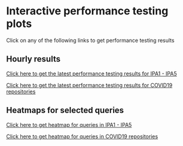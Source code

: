 # Interactive performance testing plots
Click on any of the following links to get performance testing results
## Hourly results
[Click here to get the latest performance testing results for IPA1 - IPA5](https://sfu-ireceptor.github.io/ADC-API-Plots/ADC-API-Plots/ADC_API_performance_2020-06-05_2020-07-06.html)
 
[Click here to get the latest performance testing results for COVID19 repositories](https://sfu-ireceptor.github.io/ADC-API-Plots/ADC-API-Plots/COVID1_2-ADC_API_performance_2020-06-05_2020-07-06.html)
## Heatmaps for selected queries
[Click here to get heatmap for queries in  IPA1 - IPA5](https://sfu-ireceptor.github.io/ADC-API-Plots/ADC-API-Plots/HMAP_ADC_API_performance_2020-06-05_2020-07-06.html)
 
[Click here to get heatmap for queries in  COVID19 repositories](https://sfu-ireceptor.github.io/ADC-API-Plots/ADC-API-Plots/COVID1_2-HMAP_ADC_API_performance_2020-06-05_2020-07-06.html)
